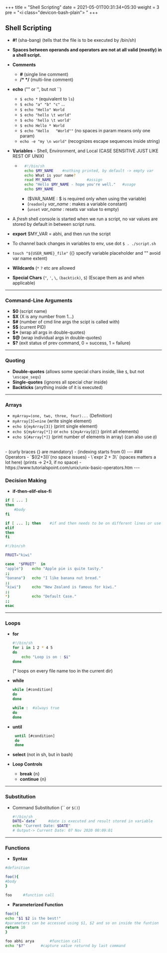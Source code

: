 +++
title = "Shell Scripting"
date =  2021-05-01T00:31:34+05:30
weight = 3
pre = "<i class=\"devicon-bash-plain\"></i> "
+++


## Shell Scripting
- **#!** (sha-bang) (tells that the file is to be executed by /bin/sh)
- **Spaces between operands and operators are not at all valid (mostly) in a shell script.**
- **Comments**	
	- **#** (single line comment)
	- **/\*    \*/** (multi-line comment)
- **echo** ("" or '', but not ``)
    - `$ echo *` (equivalent to `ls`)
    - `$ echo "a" "b" "c"` ...
    - `$ echo "Hello" World`
    - `$ echo "hello \t world"`
    - `$ echo 'hello \t world'`
    - `$ echo Hello * World`
    - `$ echo "Hello   "World""` (no spaces in param means only one param)
    -  `echo -e "my \n world"` (recognizes escape sequences inside string)
    
- **Variables** - Shell, Environment, and Local (CASE SENSITIVE JUST LIKE REST OF UNIX)
    - ```sh
        #!/bin/sh
        echo $MY_NAME    #nothing printed, by default -> empty var
        echo What is your name? 
        read MY_NAME                #assign
        echo "Hello $MY_NAME - hope you're well."   #usage
        echo $MY_NAME
      ```
      - ($VAR_NAME : $ is required only when using the variable)
      - (`readonly` _var_name_ : makes a variable constant)
      - (`unset` _var_name_ : resets var value to empty)
- A _fresh_ shell console is started when we run a script, no var values are stored by default in between script runs.
- **export** $MY_VAR = abhi, and then run the script
- To channel back changes in variables to env, use dot `$ . ./script.sh`
- `touch "${USER_NAME}_file"` ({} specify variable placeholder and "" avoid var name extent)
- **Wildcards** (`*` `?` etc are allowed
- **Special Chars** (`"`, `'`, `\`, `(backtick)`, `$`) (Escape them as and when applicable)
---

### Command-Line Arguments
- **$0** (script name)
- **$X** (X is any number from 1...)
- **$#** (number of cmd line args the scipt is called with)
- **$$** (current PID)
- **$\*** (wrap all args in double-quotes)
- **$@** (wrap individual args in double-quotes)
- **$?** (exit status of prev command, 0 = success, 1 = failure)

---
### Quoting 
- **Double-quotes** (allows some special chars inside, like `$`, but not `\escape_seqs`)
- **Single-quotes** (ignores all special char inside)
- **Backticks** (anything inside of it is executed)

---
### Arrays
- `myArray=(one, two, three, four)...` (Definition)
- `myArray[3]=nine` (write single element)
- `echo ${myArray[3]}` (print single element)
- `echo ${myArray[*]}` or `echo ${myArray[@]}` (print all elements)
- `echo ${#array[*]}` (print number of elements in array) (can also use `@`)
<br>
- (curly braces {} are mandatory)
- (indexing starts from 0)
---
### Operators
- `$((2+3))`(no space issues)
- \`expr 2 + 3\` (spaces matters a lot here) (prints -> 2+3, if no space)
- https://www.tutorialspoint.com/unix/unix-basic-operators.htm
---

### Decision Making

- **if-then-elif-else-fi**
```sh
if [ ... ]
then
	#body
fi
```

```sh
if [ ... ]; then	#if and then needs to be on different lines or use ";"
elif
then
fi
```

```sh
#!/bin/sh 

FRUIT="kiwi"  

case  "$FRUIT"  in  
"apple")	echo "Apple pie is quite tasty."  
;;  
"banana")	echo "I like banana nut bread."  
;;  
"kiwi")		echo "New Zealand is famous for kiwi."  
;; 
*)			echo "Default Case."
;; 
esac
```
---
### Loops
- **for**
    ```sh
    #!/bin/sh
    for i in 1 2 * 4 5
    do
        echo "Loop is on : $i"
    done
    ```
    (* loops on every file name too in the current dir)

- **while**
    ```sh
    while [#condition]
    do
    done
    ```
    
    ```sh
    while :  #always true
    do
    done
    ```
 - **until**
	```sh
	 until [#condition]
	 do
	 done
	```
- **select** (not in sh, but in bash)
- **Loop Controls**
	- **break** {n}
	- **continue** {n} 
---
### Substitution
- Command Substitution (`` or `$()`)
	```sh
	#!/bin/sh
	DATE=`date`		#date is executed and result stored in variable
	echo "Current Date: $DATE"  
	# Output-> Current Date: 07 Nov 2020 00:09:01
	```
--- 
###  Functions
- **Syntax**
```sh
#definition

foo(){
#body
}

foo 	#function call
```	
- **Parameterized Function**
 ```sh
 foo(){
 echo "$1 $2 is the best!"
 #parameters can be accessed using $1, $2 and so on inside the funtion
return 10
 }

foo abhi arya		#function call
echo "$?"		#capture value returnd by last command
 ```